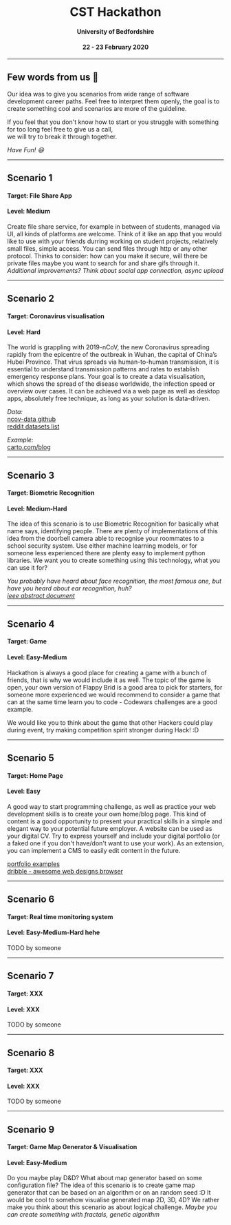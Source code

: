 <h1 align="center">CST Hackathon </h1>
<h4 align="center">University of Bedfordshire</h4>
<h4 align="center">22 - 23 February 2020</h4>

---

## Few words from us :mega:

Our idea was to give you scenarios from wide range of software development career paths.
Feel free to interpret them openly, the goal is to create something cool and scenarios are more of the guideline.

If you feel that you don't know how to start or you struggle with something for too long feel free to give us a call,  
we will try to break it through together.

_Have Fun! :smile:_

---

## Scenario 1

#### Target: File Share App

#### Level: Medium

Create file share service, for example in between of students, managed via UI, all kinds of platforms are welcome. Think of it like
an app that you would like to use with your friends durring working on student projects, relatively small files, simple access.
You can send files through http or any other protocol. Thinks to consider: how can you make it secure, will there be private files
maybe you want to search for and share gifs through it. _Additional improvements? Think about social app connection, async upload_

---

## Scenario 2

#### Target: Coronavirus visualisation

#### Level: Hard

The world is grappling with 2019-nCoV, the new Coronavirus spreading rapidly from the epicentre of the outbreak in Wuhan, the capital of China’s Hubei Province. That virus spreads via human-to-human transmission, it is essential to understand transmission patterns and rates to establish emergency response plans. Your goal is to create a data visualisation, which shows the spread of the disease worldwide, the infection speed or overview over cases. It can be achieved via a web page as well as desktop apps, absolutely free technique, as long as your solution is data-driven.

_Data:_  
[ncov-data github](https://github.com/CryptoKass/ncov-data)  
[reddit datasets list](https://www.reddit.com/r/datasets/comments/exnzrd/coronavirus_datasets/)

_Example:_  
[carto.com/blog](https://carto.com/blog/visualizing-emergency-data-coronavirus/)

---

## Scenario 3

#### Target: Biometric Recognition

#### Level: Medium-Hard

The idea of this scenario is to use Biometric Recognition for basically what name says, identifying people. There are plenty of implementations of this idea from the doorbell camera able to recognise your roommates to a school security system. Use either machine learning models, or for someone less experienced there are plenty easy to implement python libraries. We want you to create something using this technology, what you can use it for?

_You probably have heard about face recognition, the most famous one, but have you heard about ear recognition, huh?  
[ieee abstract document](https://ieeexplore.ieee.org/abstract/document/4401941)_

---

## Scenario 4

#### Target: Game

#### Level: Easy-Medium

Hackathon is always a good place for creating a game with a bunch of friends, that is why we would include it as well. The topic of the game is open, your own version of Flappy Brid is a good area to pick for starters, for someone more experienced we would recommend to consider a game that can at the same time learn you to code - Codewars challenges are a good example.

We would like you to think about the game that other Hackers could play during event, try making competition spirit stronger during Hack! :D

---

## Scenario 5

#### Target: Home Page

#### Level: Easy

A good way to start programming challenge, as well as practice your web development skills is to create your own home/blog page. This kind of content is a good opportunity to present your practical skills in a simple and elegant way to your potential future employer. A website can be used as your digital CV. Try to express yourself and include your digital portfolio (or a faked one if you don't have/don't want to use your work).
As an extension, you can implement a CMS to easily edit content in the future.

[portfolio examples](https://www.mockplus.com/blog/post/web-developer-portfolio)  
[dribble - awesome web designs browser](https://dribbble.com/search/portfolio%20website)

---

## Scenario 6

#### Target: Real time monitoring system

#### Level: Easy-Medium-Hard hehe

TODO by someone

---

## Scenario 7

#### Target: XXX

#### Level: XXX

TODO by someone

---

## Scenario 8

#### Target: XXX

#### Level: XXX

TODO by someone

---

## Scenario 9

#### Target: Game Map Generator & Visualisation

#### Level: Easy-Medium

Do you maybe play D&D? What about map generator based on some configuration file? The idea of this scenario is to create game map generator
that can be based on an algorithm or on an random seed :D It would be cool to somehow visualise generated map 2D, 3D, 4D? We rather make you
think about this scenario as about logical challenge. _Maybe you can create something with fractals, genetic algorithm_
